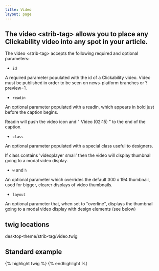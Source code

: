 ```yaml
---
title: Video
layout: page
---
```


## The video &lt;strib-tag&gt; allows you to place any Clickability video into any spot in your article.

The video &lt;strib-tag&gt; accepts the following required and optional parameters:

* <code>id</code>

A required parameter populated with the id of a Clickability video.
Video must be published in order to be seen on news-platform branches or ?preview=1. 

* <code>readin</code>

An optional parameter populated with a readin, which appears in bold just before the caption begins. 

Readin will push the video icon and " Video (02:15) " to the end of the caption.

* <code>class</code>

An optional parameter populated with a special class useful to designers. 

If class contains 'videoplayer small' then the video will display thumbnail going to a modal video display. 

* <code>w</code> and <code>h</code>

An optional parameter which overrides the default 300 x 194 thumbnail, used for bigger, clearer displays of video thumbnails.

* <code>layout</code>

An optional parameter that, when set to "overline", displays the thumbnail going to a modal video display with design elements (see below)



## twig locations

desktop-theme/strib-tag/video.twig



## Standard example

{% highlight twig %}
<strib type="video" id="299767921"></strib>
{% endhighlight %}
